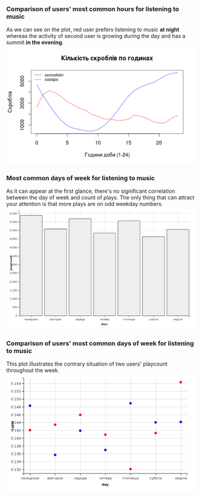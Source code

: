 ### Comparison of users' most common hours for listening to music

As we can see on the plot, red user prefers listening to music **at night** whereas the activity of second user is growing during the day and has a summit **in the evening**.
![Plays count per hour](/lastfm/plots/scrobbles-per-hour.png)


### Most common days of week for listening to music

As it can appear at the first glance, there's no significant correlation between the day of week and count of plays.
The only thing that can attract your attention is that more plays are on odd weekday numbers.
![Plays count per day of week](/lastfm/plots/dayofweek-distribution.png)


### Comparison of users' most common days of week for listening to music

This plot illustrates the contrary situation of two users' playcount throughout the week.
![Plays count per day of week](/lastfm/plots/days-of-week-comparison.png)
